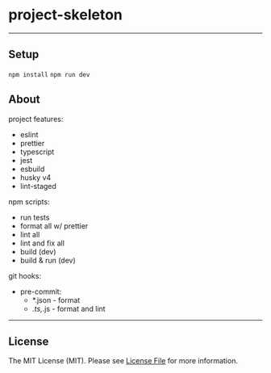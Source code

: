 # project-skeleton

---

## Setup

`npm install`
`npm run dev`

## About

project features:
 - eslint
 - prettier
 - typescript
 - jest
 - esbuild
 - husky v4
 - lint-staged

npm scripts:
 - run tests
 - format all w/ prettier
 - lint all
 - lint and fix all
 - build (dev)
 - build & run (dev)
 
git hooks:
 - pre-commit:
   - *.json - format
   - *.ts,*.js - format and lint

---

## License

The MIT License (MIT). Please see [License File](LICENSE) for more information.
